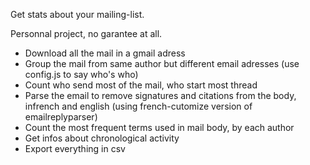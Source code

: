 Get stats about your mailing-list.

Personnal project, no garantee at all. 

* Download all the mail in a gmail adress
* Group the mail from same author but different email adresses (use config.js to say who's who)
* Count who send most of the mail, who start most thread
* Parse the email to remove signatures and citations from the body, infrench and english (using french-cutomize version of emailreplyparser)
* Count the most frequent terms used in mail body, by each author
* Get infos about chronological activity
* Export everything in csv